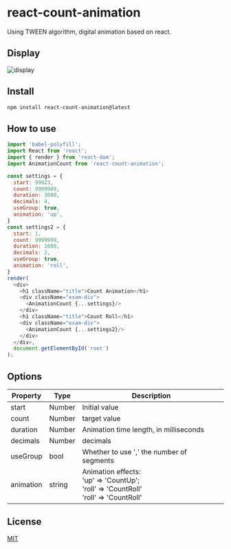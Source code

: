 # react-count-animation
Using TWEEN algorithm, digital animation based on react.

## Display
![display](http://obukb5fdy.bkt.clouddn.com/countanimation.gif)

## Install
```markdown
npm install react-count-animation@latest
```

## How to use
```js
import 'babel-polyfill';
import React from 'react';
import { render } from 'react-dom';
import AnimationCount from 'react-count-animation';

const settings = {
  start: 99923,
  count: 9999999,
  duration: 3000,
  decimals: 4,
  useGroup: true,
  animation: 'up',
}
const settings2 = {
  start: 1,
  count: 9999999,
  duration: 1000,
  decimals: 2,
  useGroup: true,
  animation: 'roll',
}
render(
  <div>
    <h1 className="title">Count Animation</h1>
    <div className="exam-div">
      <AnimationCount {...settings}/>
    </div>
    <h1 className="title">Count Roll</h1>
    <div className="exam-div">
      <AnimationCount {...settings2}/>
    </div>
  </div>,
  document.getElementById('root')
);
```

## Options
Property           | Type                  | Description
-------------      | -------------        | -------------
start                 | Number             | Initial value
count               | Number             | target value
duration           | Number             | Animation time length, in milliseconds
decimals          | Number             | decimals
useGroup         | bool                  |  Whether to use ',' the number of segments
animation         | string                |  Animation effects: <br> 'up' => 'CountUp';<br>'roll' => 'CountRoll'<br>'roll' => 'CountRoll'

## License

[MIT](https://github.com/IceEnd/react-count-animation/blob/master/LICENSE)
